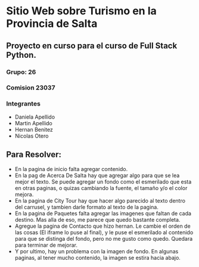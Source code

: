 <h1>Sitio Web sobre Turismo en la Provincia de Salta</h1>

<h2>Proyecto en curso para el curso de Full Stack Python.</h2>
<h3>Grupo: 26</h3>
<h3>Comision 23037</h3>
<h3>Integrantes</h3>
<ul>
  <li>Daniela Apellido</li>
  <li>Martin Apellido</li>
  <li>Hernan Benitez</li>
  <li>Nicolas Otero</li>
</ul>


## Para Resolver:
* En la pagina de inicio falta agregar contenido.
* En la pag de Acerca De Salta hay que agregar algo para que se lea mejor el texto. Se puede agregar un fondo como el esmerilado que esta en otras paginas, o quizas cambiando la fuente, el tamaño y/o el color mejora.
* En la pagina de City Tour hay que hacer algo parecido al texto dentro del carrusel, y tambien darle formato al texto de la pagina.
* En la pagina de Paquetes falta agregar las imagenes que faltan de cada destino. Mas alla de eso, me parece que quedo bastante completa.
* Agregue la pagina de Contacto que hizo hernan. Le cambie el orden de las cosas (El iframe lo puse al final), y le puse el esmerilado al contenido para que se distinga del fondo, pero no me gusto como quedo. Quedara para terminar de mejorar.
* Y por ultimo, hay un problema con la imagen de fondo. En algunas paginas, al tener mucho contenido, la imagen se estira hacia abajo.
